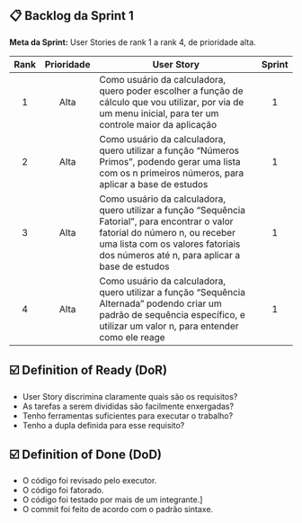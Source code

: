## 📋 Backlog da Sprint 1

**Meta da Sprint:**  User Stories de rank 1 a rank 4, de prioridade alta.

Rank | Prioridade | User Story                                                                                                                                                                                                                                                                                                       | Sprint
:--: | :--------: | ---------------------------------------------------------------------------------------------------------------------------------------------------------------------------------------------------------------------------------------------------------------------------------------------------------------- | :----:
   1 |    Alta    | Como usuário da calculadora, quero poder escolher a função de cálculo que vou utilizar, por via de um menu inicial, para ter um controle maior da aplicação                                                                                                                                                      |   1
   2 |    Alta    | Como usuário da calculadora, quero utilizar a função “Números Primos”, podendo gerar uma lista com os n  primeiros números, para aplicar a base de estudos                                                                                                                                                       |   1
   3 |    Alta    | Como usuário da calculadora, quero utilizar a função “Sequência Fatorial”, para encontrar o valor fatorial do número n, ou receber uma lista com os valores fatoriais dos números até n, para aplicar a base de estudos                                                                                          |   1
   4 |    Alta    | Como usuário da calculadora, quero utilizar a função “Sequência Alternada” podendo criar um padrão de sequência específico, e utilizar um valor n, para entender como ele reage                                                                                                                                  |   1

## ☑️ Definition of Ready (DoR)

- User Story discrimina claramente quais são os requisitos?
- As tarefas a serem divididas são facilmente enxergadas?
- Tenho ferramentas suficientes para executar o trabalho?
- Tenho a dupla definida para esse requisito?

## ☑️ Definition of Done (DoD)

- O código foi revisado pelo executor.
- O código foi fatorado.
- O código foi testado por mais de um integrante.]
- O commit foi feito de acordo com o padrão sintaxe.
